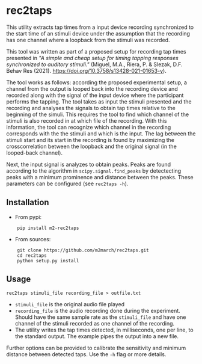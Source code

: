 # rec2taps

This utility extracts tap times from a input device recording synchronized to
the start time of an stimuli device under the assumption that the recording has
one channel where a loopback from the stimuli was recorded.

This tool was written as part of a proposed setup for recording tap times
presented in _"A simple and cheap setup for timing tapping responses synchronized to auditory stimuli."_ (Miguel, M.A., Riera, P. & Slezak, D.F.  Behav Res (2021). https://doi.org/10.3758/s13428-021-01653-y).

The tool works as follows: according the proposed experimental setup, a channel
from the output is looped back into the recording device and recorded along
with the signal of the input device where the participant performs the tapping.
The tool takes as input the stimuli presented and the recording and analyses
the signals to obtain tap times relative to the beginning of the simuli. This
requires the tool to find which channel of the stimuli is also recorded in at
which file of the recording.  With this information, the tool can recognize
which channel in the recording corresponds with the the stimuli and which is
the input. The lag between the stimuli start and its start in the recording is
found by maximizing the crosscorrelation between the loopback and the original
signal (in the looped-back channel).

Next, the input signal is analyzes to obtain peaks. Peaks are found according 
to the algorithm in `scipy.signal.find_peaks` by detectecting peaks with 
a minimum prominence and distance between the peaks. These parameters can 
be configured (see `rec2taps -h`).

## Installation

* From pypi:

```
    pip install m2-rec2taps
```

* From sources:

```
    git clone https://github.com/m2march/rec2taps.git
    cd rec2taps
    python setup.py install
```

## Usage

    rec2taps stimuli_file recording_file > outfile.txt

* `stimuli_file` is the original audio file played
* `recording_file` is the audio recording done during the experiment. Should
    have the same sample rate as the `stimuli_file` and have one channel of the
    stimuli recorded as one channel of the recording. 
* The utility writes the tap times detected, in milliseconds, one per line, to
    the standard output. The example pipes the output into a new file.


Further options can be provided to calibrate the sensitivity and minimum
distance between detected taps. Use the `-h` flag or more details.
